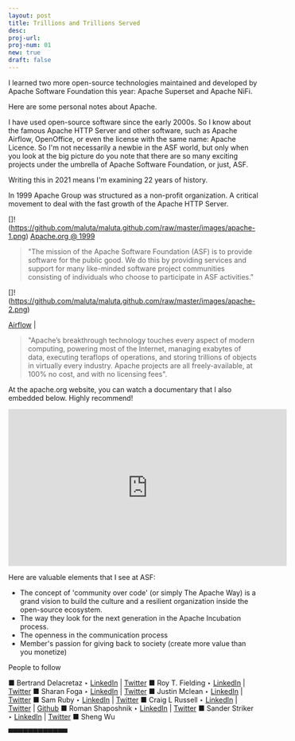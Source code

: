 ```yaml
---
layout: post
title: Trillions and Trillions Served
desc:
proj-url:
proj-num: 01
new: true
draft: false
---
```


I learned two more open-source technologies maintained and developed by Apache Software Foundation this year: Apache Superset and Apache NiFi. 

Here are some personal notes about Apache. 

I have used open-source software since the early 2000s. So I know about the famous Apache HTTP Server and other software, such as Apache Airflow, OpenOffice, or even the license with the same name: Apache Licence. So I'm not necessarily a newbie in the ASF world, but only when you look at the big picture do you note that there are so many exciting projects under the umbrella of Apache Software Foundation, or just, ASF. 

Writing this in 2021 means I'm examining 22 years of history. 

In 1999 Apache Group was structured as a non-profit organization. A critical movement to deal with the fast growth of the Apache HTTP Server.

[]!(https://github.com/maluta/maluta.github.com/raw/master/images/apache-1.png)
[Apache.org @ 1999](https://web.archive.org/web/19990921062925/http://www.apache.org/)


> "The mission of the Apache Software Foundation (ASF) is to provide software for the public good. We do this by providing services and support for many like-minded software project communities consisting of individuals who choose to participate in ASF activities." 

[]!(https://github.com/maluta/maluta.github.com/raw/master/images/apache-2.png)


[Airflow](http://airflow.apache.org/) | 


> "Apache’s breakthrough technology touches every aspect of modern computing, powering most of the Internet, managing exabytes of data, executing teraflops of operations, and storing trillions of objects in virtually every industry. Apache projects are all freely-available, at 100% no cost, and with no licensing fees". 


At the apache.org website, you can watch a documentary that I also embedded below. Highly recommend! 


<iframe width="560" height="315" src="https://www.youtube.com/embed/JUt2nb0mgwg" title="YouTube video player" frameborder="0" allow="accelerometer; autoplay; clipboard-write; encrypted-media; gyroscope; picture-in-picture" allowfullscreen></iframe>
 

Here are valuable elements that I see at ASF: 

- The concept of 'community over code' (or simply The Apache Way) is a grand vision to build the culture and a resilient organization inside the open-source ecosystem. 
- The way they look for the next generation in the Apache Incubation process.
- The openness in the communication process
- Member's passion for giving back to society (create more value than you monetize)


People to follow

■ Bertrand Delacretaz ‣ [LinkedIn]() | [Twitter]()
■ Roy T. Fielding ‣ [LinkedIn]() | [Twitter]()
■ Sharan Foga ‣ [LinkedIn]() | [Twitter]()
■ Justin Mclean ‣ [LinkedIn]() | [Twitter](https://twitter.com/justinmclean)
■ Sam Ruby ‣ [LinkedIn]() | [Twitter]() 
■ Craig L Russell ‣ [LinkedIn]() | [Twitter]() | [Github](https://github.com/clr-apache)
■ Roman Shaposhnik ‣ [LinkedIn](https://www.linkedin.com/in/shaposhnik/) | [Twitter](https://twitter.com/rhatr)
■ Sander Striker ‣ [LinkedIn](https://www.linkedin.com/in/sstriker/?originalSubdomain=nl) | [Twitter](https://twitter.com/sstriker)
■ Sheng Wu



▀▀▀▀▀▀▀▀▀▀▀▀
<br>
 
